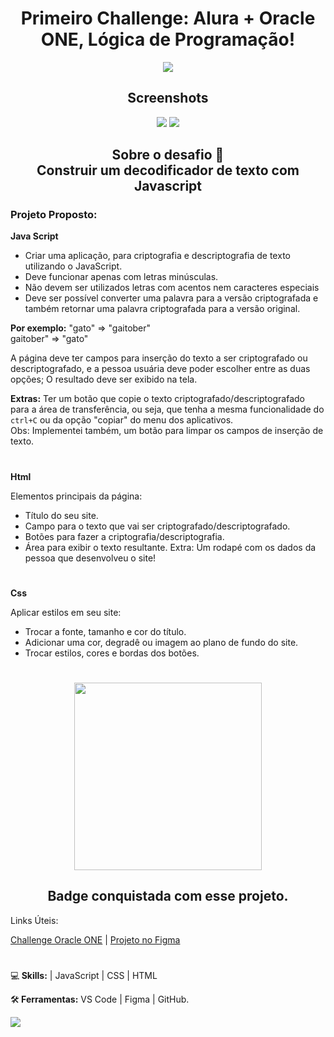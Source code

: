 <h1 align ="center">Primeiro Challenge:  Alura + Oracle ONE, Lógica de Programação!</h1>

 <div align ="center">
 <img  src="https://github.com/Celsohsl/Challenge_Alura_Oracle_One_Iniciante_em_Programacao/blob/main/readme_images/banner-topo.jpg" />
 </div>
 
 <h2 align ="center">Screenshots</h2>
 
 <div align ="center">
 <img src="https://github.com/Celsohsl/Challenge_Alura_Oracle_One_Iniciante_em_Programacao/blob/main/readme_images/codificador.png" />
 <img src="https://github.com/Celsohsl/Challenge_Alura_Oracle_One_Iniciante_em_Programacao/blob/main/readme_images/codificador%201.png" />
 </div>
 
 
<h2 align ="center">Sobre o desafio 📜<br>
Construir um decodificador de texto com Javascript</h2>

### Projeto Proposto:  
**Java Script**
- Criar uma aplicação, para criptografia e descriptografia de texto utilizando o JavaScript.
- Deve funcionar apenas com letras minúsculas.
- Não devem ser utilizados letras com acentos nem caracteres especiais
- Deve ser possível converter uma palavra para a versão criptografada e também retornar uma palavra criptografada para a versão original.

**Por exemplo:**
"gato" => "gaitober"  
gaitober" => "gato"

A página deve ter campos para inserção do texto a ser criptografado ou descriptografado, e a pessoa usuária deve poder escolher entre as duas opções; 
O resultado deve ser exibido na tela.

**Extras:**
Ter um botão que copie o texto criptografado/descriptografado para a área de transferência, ou seja, que tenha a mesma funcionalidade do `ctrl+C` ou da opção "copiar" do menu dos aplicativos. <br>
Obs: Implementei também, um botão para limpar os campos de inserção de texto.
#
**Html**

Elementos principais da página:
- Título do seu site.
- Campo para o texto que vai ser criptografado/descriptografado.
- Botões para fazer a criptografia/descriptografia.
- Área para exibir o texto resultante.
Extra:
Um rodapé com os dados da pessoa que desenvolveu o site!
#

**Css**

Aplicar estilos em seu site:
- Trocar a fonte, tamanho e cor do título.
- Adicionar uma cor, degradê ou imagem ao plano de fundo do site.
- Trocar estilos, cores e bordas dos botões.

#
<div align="center">
  <img height="300px" width="300px" src="https://github.com/Celsohsl/Challenge_Alura_Oracle_One_Iniciante_em_Programacao/blob/main/readme_images/badge_decodificador.png"/>
  <h2 align="center">Badge conquistada com esse projeto.</h2>
</div
 
### Links Úteis:
[Challenge Oracle ONE](https://www.alura.com.br/challenges/oracle-one/semana01e02-construa-decodificador-texto-com-javascript) |
[Projeto no Figma](https://www.figma.com/file/tvFEYhVfZTjdJ5P24RGV21/Alura-Challenge---Desafio-1---L%C3%B3gica?node-id=16%3A802)

#
  

<p align="left">
  💻<strong> Skills:</strong> | JavaScript | CSS | HTML
</p>

<p align="left">
  🛠<strong> Ferramentas:</strong> VS Code | Figma | GitHub.
</p>

<p align="left">
  <a href="https://www.linkedin.com/in/celso-henrique-da-silva-lacerda-front-end/" alt="Linkedin">
  <img src="https://img.shields.io/badge/-Linkedin-0e76a8?style=flat-square&logo=Linkedin&logoColor=white&link=LINK-DO-SEU-LINKEDIN" /></a>
</p>
